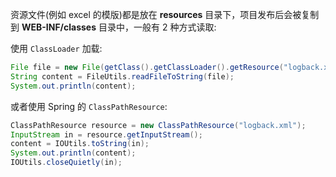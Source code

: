 资源文件(例如 excel 的模版)都是放在 **resources** 目录下，项目发布后会被复制到 **WEB-INF/classes** 目录中，一般有 2 种方式读取:

使用 `ClassLoader` 加载:

```java
File file = new File(getClass().getClassLoader().getResource("logback.xml").getFile());
String content = FileUtils.readFileToString(file);
System.out.println(content);
```

或者使用 Spring 的 `ClassPathResource`:

```java
ClassPathResource resource = new ClassPathResource("logback.xml");
InputStream in = resource.getInputStream();
content = IOUtils.toString(in);
System.out.println(content);
IOUtils.closeQuietly(in);
```

